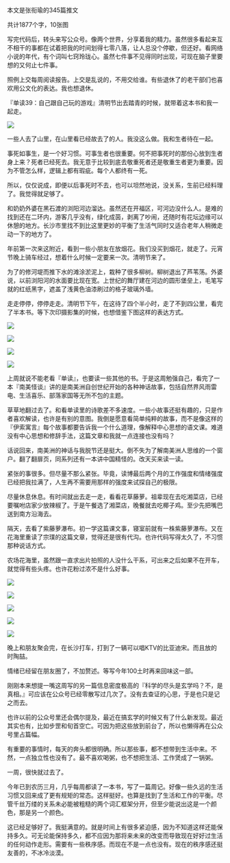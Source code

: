 本文是张衔瑜的345篇推文

共计1877个字，10张图

写完代码后，转头来写公众号。像两个世界，分享着我的精力。虽然很多看起来互不相干的事都在试着把我的时间划得七零八落，让人总没个停歇，但还好。看网络小说的年代，有个词叫七窍玲珑心。虽然七件事不见得同时出现，可现在脑子里要想的又何止七件事。

照例上交每周阅读报告。上交是乱说的，不用交给谁。有些退休了的老干部们也喜欢用公文化的表达。我也想退休。

『单读39：自己跟自己玩的游戏』清明节出去踏青的时候，就带着这本书和我一起走。

![](./images/img_001.jpeg)

一些人去了山里，在山里看已经故去了的人。我没这么做。我和生者待在一起。

事死如事生，是一个好习惯。可事生者也很重要。何不把事死时的那份心放到生者身上来？死者已经死去。我无意于比较到底去敬重死者还是敬重生者更为重要。因为不管怎么样，逻辑上都有瑕疵。每个人都终有一死。

所以，仅仅说成，即便以后事死时不去，也可以坦然地说，没关系，生前已经料理了。我觉得就足够了。

和奶奶外婆在黑石渡的浏阳河边溜达。虽然还在开福区，可河边没什么人。是难的找到还在二环内，游客几乎没有，绿化成茵，剥离了吵闹，还随时有花坛边缘可以休憩的地方。长沙市里找不到比这里更妙的平衡了生活气同时又适合老年人稍微走动一下的地方了。

年前第一次来这附近，看到一些小朋友在放烟花。我们没买到烟花，就走了。元宵节晚上骑车经过，想着什么时候一定要来一次。清明节来了。

为了的修河堤而推下水的滩涂淤泥上，栽种了很多柳树。柳树退出了芦苇荡。外婆说，以前浏阳河的水面要比现在宽。上世纪的舞厅建在河边的圆形堡垒上，毛笔写就的红纸黑字，遮盖了浅黄色油漆刷过的格子玻璃外墙。

走走停停，停停走走。清明节下午，在这待了四个半小时，走了不到四公里，看完了半本书。等下次印摄影集的时候，也想借鉴下图这样的表达方式。

![](./images/img_002.jpeg)

![](./images/img_003.jpeg)

![](./images/img_004.jpeg)

![](./images/img_005.jpeg)

上周就说不能老看『单读』，也要读一些其他的书。于是这周勉强自己，看完了一本『南美怪谈』讲的是南美洲自创世纪开始的各种神话故事，包括自然界风雨雷电、生活喜乐、部落家国等无所不包的主题。

草草地翻过去了。和看单读里的诗歌差不多速度。一些小故事还挺有趣的，只是作者喜欢解读，也许是有别的意图。我倒是愿意看简单纯粹的故事，而不是像这样的『伊索寓言』每个故事都要告诉我一个什么道理，像解释中心思想的语文课。难道没有中心思想和修辞手法，这篇文章和我就一点连接也没有吗？

话说回来，南美洲的神话与我脱节还是挺大。倒不失为了解南美洲人思维的一个窗户。翻了翻扉页，同系列还有一本讲中国精怪的。改天买来读一读。

紧张的事很多。但尽量不那么紧张。毕竟，读博最后两个月的工作强度和情绪强度已经把我拉满了，人生再不需要用那样的强度来试探自己的极限。

尽量休息休息。有时间就出去走一走，看看花草藤萝。祖辈现在去吃湘菜店，已经要嘱咐店家少放辣椒了。于是午餐选了湘菜店，晚餐就去吃椰子鸡。至少先把嘴巴送到南方沿海去。

隔天，去看了紫藤萝瀑布。初一学这篇课文事，寝室前就有一株紫藤萝瀑布。又在花海里重读了宗璞的这篇文章，觉得还是很有代沟。也许代码写得太久了，不习惯那种说话方式。

农场花海里，虽然跟一直求出片拍照的人没什么干系，可出来之后如果不在开车，就觉得有些头疼。也许花粉过浓不是什么好事。

![](./images/img_006.jpeg)

![](./images/img_007.jpeg)

![](./images/img_008.jpeg)

![](./images/img_009.jpeg)

![](./images/img_010.jpeg)

晚上和朋友聚会完，在长沙打车，打到了一辆可以唱KTV的比亚迪宋。而且放的时陶喆。

情绪已经留在朋友圈了，不加赘述。等写今年100土时再来回味这一部。

刚刚本来想提一嘴这周写的另一篇信息密度极高的『科学的尽头是玄学吗？不，是真相。』可应该在公众号已经零散写过几次了。没有去查证的心思，于是也只是记之而去。

也许以前的公众号里还会偶尔提及，最近在搞玄学的时候又有了什么新发现。最近其实也有，比如步罡和旬首空亡。可因为把这些放到前台了，所以也懒得再在公众号里占篇幅。

有重要的事情时，每天的奔头都很明确。所以那些事，都不想带到生活中来。不然，一点独立性也没有了。最不喜欢喝粥，也不想把生活、工作煲成了一锅粥。

一周，很快就过去了。

今年已到农历三月，几乎每周都读了一本书，写了一篇周记。好像一些久远的生活习惯又回来成了更有规矩的常态。这样挺好。也算是找到了生活和工作的平衡。尽管千丝万缕的关系未必能被粗糙的两个词汇框架分开，但至少能说出这是一个颜色，那是另一个颜色。

这已经足够好了。我挺满意的。就是时间上有很多紧迫感，因为不知道这样还能保持多久。可无论能保持多久，都不应因为那将来未来的改变而导致现在好好过生活的任何动作走形。需要有一些秩序感。而现在不是一点也没有。现在的秩序感还挺友善的，不冰冷淡漠。
